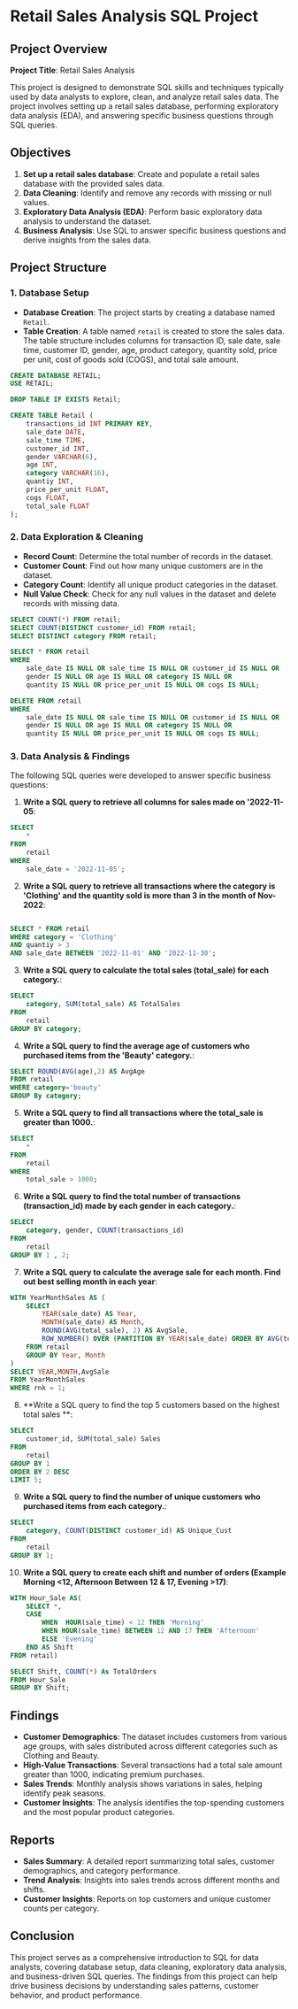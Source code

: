 # Retail Sales Analysis SQL Project

## Project Overview

**Project Title**: Retail Sales Analysis  


This project is designed to demonstrate SQL skills and techniques typically used by data analysts to explore, clean, and analyze retail sales data. The project involves setting up a retail sales database, performing exploratory data analysis (EDA), and answering specific business questions through SQL queries.

## Objectives

1. **Set up a retail sales database**: Create and populate a retail sales database with the provided sales data.
2. **Data Cleaning**: Identify and remove any records with missing or null values.
3. **Exploratory Data Analysis (EDA)**: Perform basic exploratory data analysis to understand the dataset.
4. **Business Analysis**: Use SQL to answer specific business questions and derive insights from the sales data.

## Project Structure

### 1. Database Setup

- **Database Creation**: The project starts by creating a database named `Retail`.
- **Table Creation**: A table named `retail` is created to store the sales data. The table structure includes columns for transaction ID, sale date, sale time, customer ID, gender, age, product category, quantity sold, price per unit, cost of goods sold (COGS), and total sale amount.

```sql
CREATE DATABASE RETAIL;
USE RETAIL;

DROP TABLE IF EXISTS Retail;

CREATE TABLE Retail (
    transactions_id INT PRIMARY KEY,
    sale_date DATE,
    sale_time TIME,
    customer_id INT,
    gender VARCHAR(6),
    age INT,
    category VARCHAR(16),
    quantiy INT,
    price_per_unit FLOAT,
    cogs FLOAT,
    total_sale FLOAT
);
```

### 2. Data Exploration & Cleaning

- **Record Count**: Determine the total number of records in the dataset.
- **Customer Count**: Find out how many unique customers are in the dataset.
- **Category Count**: Identify all unique product categories in the dataset.
- **Null Value Check**: Check for any null values in the dataset and delete records with missing data.

```sql
SELECT COUNT(*) FROM retail;
SELECT COUNT(DISTINCT customer_id) FROM retail;
SELECT DISTINCT category FROM retail;

SELECT * FROM retail
WHERE 
    sale_date IS NULL OR sale_time IS NULL OR customer_id IS NULL OR 
    gender IS NULL OR age IS NULL OR category IS NULL OR 
    quantity IS NULL OR price_per_unit IS NULL OR cogs IS NULL;

DELETE FROM retail
WHERE 
    sale_date IS NULL OR sale_time IS NULL OR customer_id IS NULL OR 
    gender IS NULL OR age IS NULL OR category IS NULL OR 
    quantity IS NULL OR price_per_unit IS NULL OR cogs IS NULL;
```

### 3. Data Analysis & Findings

The following SQL queries were developed to answer specific business questions:

1. **Write a SQL query to retrieve all columns for sales made on '2022-11-05**:
```sql
SELECT 
    *
FROM
    retail
WHERE
    sale_date = '2022-11-05';
```

2. **Write a SQL query to retrieve all transactions where the category is 'Clothing' and the quantity sold is more than 3 in the month of Nov-2022**:
```sql

SELECT * FROM retail
WHERE category = 'Clothing' 
AND quantiy > 3
AND sale_date BETWEEN '2022-11-01' AND '2022-11-30';
```

3. **Write a SQL query to calculate the total sales (total_sale) for each category.**:
```sql
SELECT 
    category, SUM(total_sale) AS TotalSales
FROM
    retail
GROUP BY category;
```

4. **Write a SQL query to find the average age of customers who purchased items from the 'Beauty' category.**:
```sql
SELECT ROUND(AVG(age),2) AS AvgAge
FROM retail
WHERE category='beauty'
GROUP By category;
```

5. **Write a SQL query to find all transactions where the total_sale is greater than 1000.**:
```sql
SELECT 
    *
FROM
    retail
WHERE
    total_sale > 1000;
```

6. **Write a SQL query to find the total number of transactions (transaction_id) made by each gender in each category.**:
```sql
SELECT 
    category, gender, COUNT(transactions_id)
FROM
    retail
GROUP BY 1 , 2;
```

7. **Write a SQL query to calculate the average sale for each month. Find out best selling month in each year**:
```sql
WITH YearMonthSales AS (
    SELECT 
        YEAR(sale_date) AS Year,
        MONTH(sale_date) AS Month,
        ROUND(AVG(total_sale), 2) AS AvgSale,
        ROW_NUMBER() OVER (PARTITION BY YEAR(sale_date) ORDER BY AVG(total_sale) DESC) AS rnk
    FROM retail
    GROUP BY Year, Month
)
SELECT YEAR,MONTH,AvgSale
FROM YearMonthSales
WHERE rnk = 1;
```

8. **Write a SQL query to find the top 5 customers based on the highest total sales **:
```sql
SELECT 
    customer_id, SUM(total_sale) Sales
FROM
    retail
GROUP BY 1
ORDER BY 2 DESC
LIMIT 5;

```

9. **Write a SQL query to find the number of unique customers who purchased items from each category.**:
```sql
SELECT 
    category, COUNT(DISTINCT customer_id) AS Unique_Cust
FROM
    retail
GROUP BY 1;
```

10. **Write a SQL query to create each shift and number of orders (Example Morning <12, Afternoon Between 12 & 17, Evening >17)**:
```sql
WITH Hour_Sale AS(
	SELECT *,
    CASE 
		WHEN  HOUR(sale_time) < 12 THEN 'Morning'
		WHEN HOUR(sale_time) BETWEEN 12 AND 17 THEN 'Afternoon'
		ELSE 'Evening'
	END AS Shift
FROM retail) 

SELECT Shift, COUNT(*) As TotalOrders  
FROM Hour_Sale 
GROUP BY Shift;
```

## Findings

- **Customer Demographics**: The dataset includes customers from various age groups, with sales distributed across different categories such as Clothing and Beauty.
- **High-Value Transactions**: Several transactions had a total sale amount greater than 1000, indicating premium purchases.
- **Sales Trends**: Monthly analysis shows variations in sales, helping identify peak seasons.
- **Customer Insights**: The analysis identifies the top-spending customers and the most popular product categories.

## Reports

- **Sales Summary**: A detailed report summarizing total sales, customer demographics, and category performance.
- **Trend Analysis**: Insights into sales trends across different months and shifts.
- **Customer Insights**: Reports on top customers and unique customer counts per category.

## Conclusion

This project serves as a comprehensive introduction to SQL for data analysts, covering database setup, data cleaning, exploratory data analysis, and business-driven SQL queries. The findings from this project can help drive business decisions by understanding sales patterns, customer behavior, and product performance.
